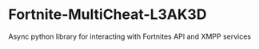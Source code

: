 # Fortnite-MultiCheat-L3AK3D
Async python library for interacting with Fortnites API and XMPP services
